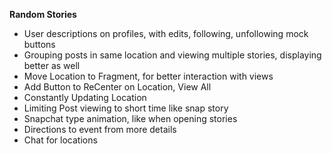 **Random Stories**

- User descriptions on profiles, with edits, following, unfollowing mock buttons
- Grouping posts in same location and viewing multiple stories, displaying better as well
- Move Location to Fragment, for better interaction with views
- Add Button to ReCenter on Location, View All
- Constantly Updating Location
- Limiting Post viewing to short time like snap  story
- Snapchat type animation, like when opening stories
- Directions to event from more details
- Chat for locations
